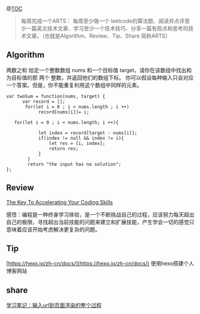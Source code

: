 ﻿@[TOC](左耳听风ARTS分享第1周)

> 每周完成一个ARTS： 每周至少做一个 leetcode的算法题、阅读并点评至少一篇英文技术文章、学习至少一个技术技巧、分享一篇有观点和思考的技术文章。（也就是Algorithm、Review、Tip、Share 简称ARTS）

## Algorithm
两数之和
给定一个整数数组 nums 和一个目标值 target，请你在该数组中找出和为目标值的那 两个 整数，并返回他们的数组下标。
你可以假设每种输入只会对应一个答案。但是，你不能重复利用这个数组中同样的元素。

    var twoSum = function(nums, target) {
          var record = [];
           for(let i = 0 ; i < nums.length ; i ++)
                record[nums[i]]= i;
    
       for(let i = 0 ; i < nums.length; i ++){
    
                let index = record[target - nums[i]];
                if(index != null && index != i){
                    let res = [i, index];
                    return res;
                }
            }
            return "the input has no solution";
    };

## Review
[The Key To Accelerating Your Coding Skills](http://blog.thefirehoseproject.com/posts/learn-to-code-and-be-self-reliant/)

感悟：编程是一种终身学习体验，是一个不断挑战自己的过程，应该努力每天超出自己的极限，寻找超出当前技能的问题来建立和扩展技能，产生学会一切的感觉只意味着应该开始考虑解决更复杂的问题。

## Tip
[https://hexo.io/zh-cn/docs/](https://hexo.io/zh-cn/docs/)
使用hexo搭建个人博客网站

## share
[学习笔记：输入url到页面渲染的整个过程](https://blog.csdn.net/hyqapple/article/details/88907597)
